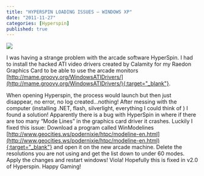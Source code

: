 ```yaml
---
title: "HYPERSPIN LOADING ISSUES – WINDOWS XP"
date: "2011-11-27"
categories: [Hyperspin]
published: true
---
```


![](images/logo-300x114.png)

I was having a strange problem with the arcade software HyperSpin. I had to install the hacked ATI video drivers created by Calamity for my Raedon Graphics Card to be able to use the arcade monitors [http://mame.groovy.org/WindowsATIDrivers/](http://mame.groovy.org/WindowsATIDrivers/){:target="_blank"}.

When opening Hyperspin, the process would launch but then just disappear, no error, no log created…nothing! After messing with the computer (installing .NET, flash, silverlight, everything I could think of ) I found a solution! Apparently there is a bug with HyperSpin in where if there are too many “Mode Lines” in the graphics card driver it crashes. Luckily I fixed this issue: Download a program called WinModelines [http://www.geocities.ws/podernixie/htpc/modeline-en.html](http://www.geocities.ws/podernixie/htpc/modeline-en.html){:target="_blank"} and open it on the new arcade machine. Delete the resolutions you are not using and get the list down to under 60 modes. Apply the changes and restart windows! Viola! Hopefully this is fixed in v2.0 of Hyperspin. Happy Gaming!
